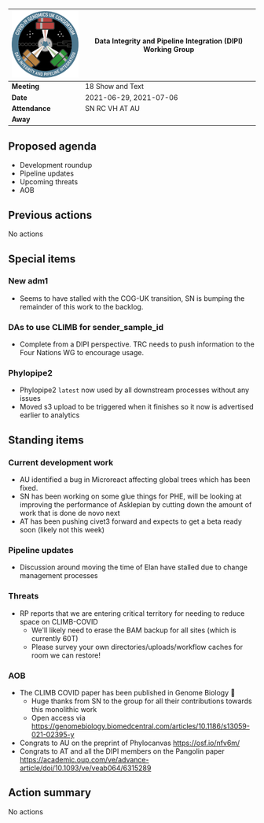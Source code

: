 | <img src="/assets/dipi.png" alt="DIPI Badge" width="150">      | Data Integrity and Pipeline Integration (DIPI) Working Group |
| -------------- | -------------------- |
| **Meeting**    | 18 Show and Text     |
| **Date**       | 2021-06-29, 2021-07-06 |
| **Attendance** | SN RC VH AT AU       |
| **Away**       |                      |

## Proposed agenda

* Development roundup
* Pipeline updates
* Upcoming threats
* AOB

## Previous actions

No actions


## Special items

### New adm1

* Seems to have stalled with the COG-UK transition, SN is bumping the remainder of this work to the backlog.
  
### DAs to use CLIMB for sender_sample_id

* Complete from a DIPI perspective. TRC needs to push information to the Four Nations WG to encourage usage.

### Phylopipe2

* Phylopipe2 `latest` now used by all downstream processes without any issues
* Moved s3 upload to be triggered when it finishes so it now is advertised earlier to analytics

## Standing items

### Current development work

* AU identified a bug in Microreact affecting global trees which has been fixed.
* SN has been working on some glue things for PHE, will be looking at improving the performance of Asklepian by cutting down the amount of work that is done de novo next
* AT has been pushing civet3 forward and expects to get a beta ready soon (likely not this week)

### Pipeline updates

* Discussion around moving the time of Elan have stalled due to change management processes

### Threats

* RP reports that we are entering critical territory for needing to reduce space on CLIMB-COVID
    * We'll likely need to erase the BAM backup for all sites (which is currently 60T)
    * Please survey your own directories/uploads/workflow caches for room we can restore!


### AOB

* The CLIMB COVID paper has been published in Genome Biology 🎉
    * Huge thanks from SN to the group for all their contributions towards this monolithic work
    * Open access via https://genomebiology.biomedcentral.com/articles/10.1186/s13059-021-02395-y
* Congrats to AU on the preprint of Phylocanvas https://osf.io/nfv6m/
* Congrats to AT and all the DIPI members on the Pangolin paper https://academic.oup.com/ve/advance-article/doi/10.1093/ve/veab064/6315289

## Action summary

No actions
